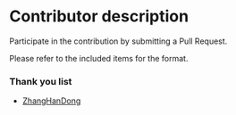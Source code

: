 # Contributor description

Participate in the contribution by submitting a Pull Request.

Please refer to the included items for the format.

### Thank you list

- [ZhangHanDong](https://github.com/ZhangHanDong)
